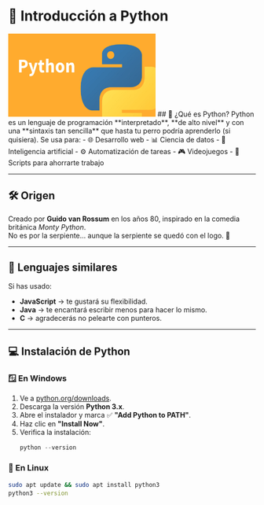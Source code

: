 # 🐍 Introducción a Python

<img src="../imagenes/python.jpg" alt="Logo de Python" width="300">
## 📖 ¿Qué es Python?
Python es un lenguaje de programación **interpretado**, **de alto nivel** y con una **sintaxis tan sencilla** que hasta tu perro podría aprenderlo (si quisiera).  
Se usa para:
- 🌐 Desarrollo web
- 📊 Ciencia de datos
- 🤖 Inteligencia artificial
- ⚙️ Automatización de tareas
- 🎮 Videojuegos
- 🐢 Scripts para ahorrarte trabajo

---

## 🛠️ Origen
Creado por **Guido van Rossum** en los años 80, inspirado en la comedia británica *Monty Python*.  
No es por la serpiente... aunque la serpiente se quedó con el logo. 🐍

---

## 🔄 Lenguajes similares
Si has usado:
- **JavaScript** → te gustará su flexibilidad.
- **Java** → te encantará escribir menos para hacer lo mismo.
- **C** → agradecerás no pelearte con punteros.

---

## 💻 Instalación de Python

### 🪟 En Windows
1. Ve a [python.org/downloads](https://www.python.org/downloads/).
2. Descarga la versión **Python 3.x**.
3. Abre el instalador y marca ✅ **"Add Python to PATH"**.
4. Haz clic en **"Install Now"**.
5. Verifica la instalación:
   ```powershell
   python --version


### 🐧 En Linux
```bash
sudo apt update && sudo apt install python3
python3 --version



